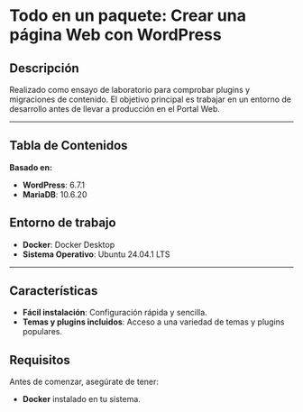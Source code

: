 # Todo en un paquete: Crear una página Web con WordPress

## Descripción

Realizado como ensayo de laboratorio para comprobar plugins y migraciones de contenido. El objetivo principal es trabajar en un entorno de desarrollo antes de llevar a producción en el Portal Web.

---

## Tabla de Contenidos

**Basado en:**
- **WordPress**: 6.7.1
- **MariaDB**: 10.6.20

## Entorno de trabajo
- **Docker**: Docker Desktop 
- **Sistema Operativo**: Ubuntu 24.04.1 LTS

---

## Características

- **Fácil instalación**: Configuración rápida y sencilla.
- **Temas y plugins incluidos**: Acceso a una variedad de temas y plugins populares.


## Requisitos

Antes de comenzar, asegúrate de tener:

- **Docker** instalado en tu sistema.

